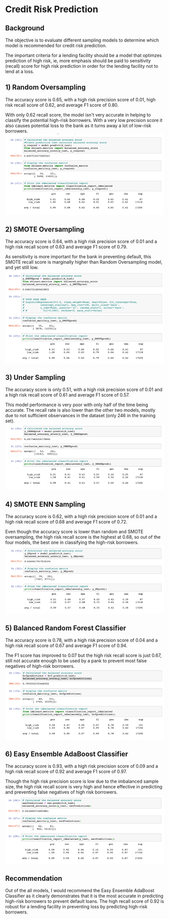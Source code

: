 # Credit Risk Prediction 

## Background
The objective is to evaluate different sampling models to determine which model is recommended for credit risk prediction. 

The important criteria for a lending facility should be a model that optimzes prediction of high risk, ie, more emphasis should be paid to sensitivity (recall) score for high risk prediction in order for the lending facility not to lend at a loss. 

## 1) Random Oversampling
The accuracy score is 0.65, with a high risk precision score of 0.01, high risk recall score of 0.62, and average F1 score of 0.80.

With only 0.62 recall score, the model isn't very accurate in helping to classify the potential high-risk borrowers.  With a very low precision score it also causes potential loss to the bank as it turns away a lot of low-risk borrowers. 
<img src = "https://github.com/pegkhiev/ML_credit_risk_prediction/blob/master/Module-17-Challenge/Images/Random_oversampling.png">

## 2) SMOTE Oversampling 
The accuracy score is 0.64, with a high risk precision score of 0.01 and a high risk recall score of 0.63 and average F1 score of 0.79.

As sensitivity is more important for the bank in preventing default, this SMOTE recall score is marginally higher than Random Oversampling model, and yet still low. 
<img src = "https://github.com/pegkhiev/ML_credit_risk_prediction/blob/master/Module-17-Challenge/Images/SMOTE_oversampling.png">

## 3) Under Sampling
The accuracy score is only 0.51, with a high risk precision score of 0.01 and a high risk recall score of 0.61 and average F1 score of 0.57.

This model performance is very poor with only half of the time being accurate.  The recall rate is also lower than the other two models, mostly due to not sufficient observances in the dataset (only 246 in the training set).
<img src = "https://github.com/pegkhiev/ML_credit_risk_prediction/blob/master/Module-17-Challenge/Images/Under_sampling.png">

## 4) SMOTE ENN Sampling 
The accuracy score is 0.62, with a high risk precision score of 0.01 and a high risk recall score of 0.68 and average F1 score of 0.72.

Even though the accuracy score is lower than random and SMOTE oversampling, the high risk recall score is the highest at 0.68, so out of the four models, the best one in classifying the high-risk borrowers. 
<img src = "https://github.com/pegkhiev/ML_credit_risk_prediction/blob/master/Module-17-Challenge/Images/SMOTEENN_sampling.png">

## 5) Balanced Random Forest Classifier 
The accuracy score is 0.78, with a high risk precision score of 0.04 and a high risk recall score of 0.67 and average F1 score of 0.94.

The F1 score has improved to 0.07 but the high risk recall score is just 0.67, still not accurate enough to be used by a pank to prevent most false negatives of high-risk borrowers. 
<img src = "https://github.com/pegkhiev/ML_credit_risk_prediction/blob/master/Module-17-Challenge/Images/Balanced_forest.png">

## 6) Easy Ensemble AdaBoost Classifier 
The accuracy score is 0.93, with a high risk precision score of 0.09 and a high risk recall score of 0.92 and average F1 score of 0.97.

Though the high risk precision score is low due to the imbalanced sample size, the high risk recall score is very high and hence effective in predicting and preventing false negatives of high risk borrowers. 
<img src = "https://github.com/pegkhiev/ML_credit_risk_prediction/blob/master/Module-17-Challenge/Images/Easy_ensemble.png">

## Recommendation 
Out of the all models, I would recommend the Easy Ensemble AdaBoost Classifier as it clearly demonstrates that it is the most accurate in predicting high-risk borrowers to prevent default loans.  The high recall score of 0.92 is robust for a lending facility in preventing loss by predicting high-risk borrowers. 
